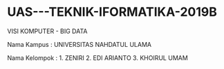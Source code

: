 # UAS---TEKNIK-IFORMATIKA-2019B

VISI KOMPUTER - BIG DATA

Nama Kampus : UNIVERSITAS NAHDATUL ULAMA

Nama Kelompok : 1. ZENIRI
                2. EDI ARIANTO
                3. KHOIRUL UMAM
